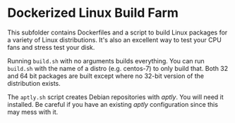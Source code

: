 Dockerized Linux Build Farm
======

This subfolder contains Dockerfiles and a script to build Linux packages for a variety of Linux distributions. It's also an excellent way to test your CPU fans and stress test your disk.

Running `build.sh` with no arguments builds everything. You can run `build.sh` with the name of a distro (e.g. centos-7) to only build that. Both 32 and 64 bit packages are built except where no 32-bit version of the distribution exists.

The `aptly.sh` script creates Debian repositories with *aptly*. You will need it installed. Be careful if you have an existing *aptly* configuration since this may mess with it.
